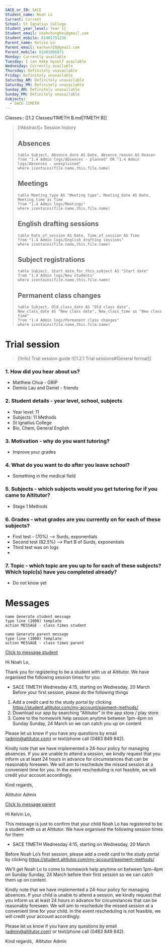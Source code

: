 ```yaml
---
SACE_or_IB: SACE
Student_name: Noah Lo
Current: Current
School: St Ignatius College
Student_year_level: Year 11
Student_email: noahchunghei@gmail.com
Student_mobile: 61401751238
Parent_name: Kelvin Lo
Parent_email: kachun728@gmail.com
Parent_mobile: 61401866871
Monday: Currently available
Tuesday: I can make myself available
Wednesday: Currently available
Thursday: Definitely unavailable
Friday: Definitely unavailable
Saturday_AM: Definitely unavailable
Saturday_PM: Definitely unavailable
Sunday_AM: Definitely unavailable
Sunday_PM: Definitely unavailable
Subjects:
  - SACE 11METH
---
```

Classes:: [[1.2 Classes/11METH B.md|11METH B]]

> [!Abstract]+ Session history
> ## Absences
> ```dataview
> table Subject, Absence_date AS Date, Absence_reason AS Reason
> from "1.4 Admin logs/Absences - planned" OR "1.4 Admin logs/Absences - unexplained"
> where icontains(file.name,this.file.name)
> ```
> 
> ## Meetings
> ```dataview
> table Meeting_type AS "Meeting type", Meeting_date AS Date, Meeting_time as Time
> from "1.4 Admin logs/Meetings" 
> where icontains(file.name,this.file.name)
> ```
> 
> ## English drafting sessions
> ```dataview
> table Date_of_session AS Date, Time_of_session AS Time
> from "1.4 Admin logs/English drafting sessions"
> where icontains(file.name,this.file.name)
> ```
> 
> ## Subject registrations
> ```dataview
> table Subject, Start_date_for_this_subject AS "Start date"
> from "1.4 Admin logs/New students"
> where icontains(file.name,this.file.name)
> ```
> 
> ## Permanent class changes
> ```dataview
> table Subject, Old_class_date AS "Old class date", New_class_date AS "New class date", New_class_time as "New class time"
> from "1.4 Admin logs/Permanent class changes"
> where icontains(file.name,this.file.name)
> 

# Trial session
> [!Info] Trial session guide
![[1.2.1 Trial sessions#General format]]
### 1. How did you hear about us?
- Matthew Chua - GRIP 
- Dennis Lau and Daniel - friends
### 2. **Student details** - year level, school, subjects
- Year level: 11
- Subjects: 11 Methods
- St Ignatius College
- Bio, Chem, General English 
### 3. **Motivation** - why do you want tutoring?
- Improve your grades
### 4.  What do you want to do after you leave school?
- Something in the medical field

### 5. **Subjects** - which subjects would you get tutoring for if you came to Altitutor?
- Stage 1 Methods
### 6. **Grades** - what grades are you currently on for each of these subjects?
- First test - (70%) --> Surds, exponentials 
- Second test (82.5%) --> Part B of Surds, exponentials
- Third test was on logs
- 
### 7.  **Topic** - which topic are you up to for each of these subjects? Which topic(s) have you completed already?
- Do not know yet 

# Messages
```button
name Generate student message
type line (1000) template
action MESSAGE - class times student
```
```button
name Generate parent message
type line (1000) template
action MESSAGE - class times parent
```


[Click to message student](sms:61401751238)

Hi Noah Lo, 

Thank you for registering to be a student with us at Altitutor. We have organised the following session times for you:

- SACE 11METH Wednesday 4:15, starting on Wednesday, 20 March
Before your first session, please do the following things
1. Add a credit card to the study portal by clicking https://student.altitutor.com/my-account/payment-methods/
2. Download our app by searching "Altitutor" in the app store / play store
3. Come to the homework help session anytime between 1pm-4pm on Sunday Sunday, 24 March so we can catch you up on content

Please let us know if you have any questions by email (admin@altitutor.com) or text/phone call (0483 849 842). 

Kindly note that we have implemented a 24-hour policy for managing absences. If you are unable to attend a session, we kindly request that you inform us at least 24 hours in advance for circumstances that can be reasonably foreseen. We will aim to reschedule the missed session at a convenient time for you. In the event rescheduling is not feasible, we will credit your account accordingly.

Kind regards,

Altitutor Admin

[Click to message parent](sms:61401866871)

Hi Kelvin Lo, 

This message is just to confirm that your child Noah Lo has registered to be a student with us at Altitutor. We have organised the following session times for them:

- SACE 11METH Wednesday 4:15, starting on Wednesday, 20 March

Before Noah Lo’s first session, please add a credit card to the study portal by clicking https://student.altitutor.com/my-account/payment-methods/

We’ll get Noah Lo to come to homework help anytime on between 1pm-4pm on Sunday Sunday, 24 March before their first session so we can catch them up on content.

Kindly note that we have implemented a 24-hour policy for managing absences. If your child is unable to attend a session, we kindly request that you inform us at least 24 hours in advance for circumstances that can be reasonably foreseen. We will aim to reschedule the missed session at a convenient time for your child. In the event rescheduling is not feasible, we will credit your account accordingly.

Please let us know if you have any questions by email (admin@altitutor.com) or text/phone call (0483 849 842). 

Kind regards, 
Altitutor Admin